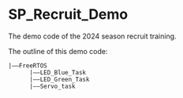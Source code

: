 # SP_Recruit_Demo
The demo code of the 2024 season recruit training.

The outline of this demo code:

```
|——FreeRTOS
      |——LED_Blue_Task
      |——LED_Green_Task
      |——Servo_task
```
